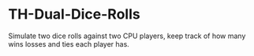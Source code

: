 # TH-Dual-Dice-Rolls

Simulate two dice rolls against two CPU players, keep track of how many wins losses and ties each player has.
